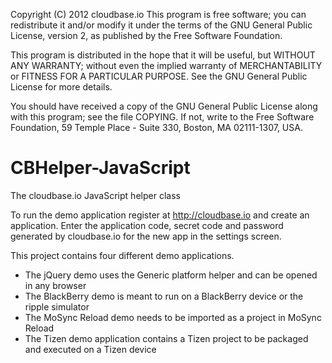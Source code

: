 Copyright (C) 2012 cloudbase.io
This program is free software; you can redistribute it and/or modify it under
the terms of the GNU General Public License, version 2, as published by
the Free Software Foundation.
 
This program is distributed in the hope that it will be useful,
but WITHOUT ANY WARRANTY; without even the implied warranty of MERCHANTABILITY
or FITNESS FOR A PARTICULAR PURPOSE.  See the GNU General Public License
for more details.
 
You should have received a copy of the GNU General Public License
along with this program; see the file COPYING.  If not, write to the Free
Software Foundation, 59 Temple Place - Suite 330, Boston, MA
02111-1307, USA.

CBHelper-JavaScript
===================

The cloudbase.io JavaScript helper class

To run the demo application register at http://cloudbase.io and create an application. Enter the
application code, secret code and password generated by cloudbase.io for the new app in the settings screen.

This project contains four different demo applications.
 - The jQuery demo uses the Generic platform helper and can be opened in any browser
 - The BlackBerry demo is meant to run on a BlackBerry device or the ripple simulator
 - The MoSync Reload demo needs to be imported as a project in MoSync Reload
 - The Tizen demo application contains a Tizen project to be packaged and executed on a Tizen device